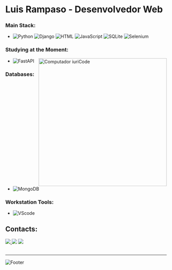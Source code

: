 # Luis Rampaso - Desenvolvedor Web



### Main Stack:
- ![Python](https://img.shields.io/badge/Python-14354C?style=for-the-badge&logo=python&logoColor=white) ![Django](https://img.shields.io/badge/Django-092E20?style=for-the-badge&logo=django&logoColor=white) ![HTML](https://img.shields.io/badge/HTML-239120?style=for-the-badge&logo=html5&logoColor=white) ![JavaScript](https://img.shields.io/badge/JavaScript-F7DF1E?style=for-the-badge&logo=javascript&logoColor=black) ![SQLite](https://img.shields.io/badge/SQLite-07405E?style=for-the-badge&logo=sqlite&logoColor=white) ![Selenium](https://img.shields.io/badge/Selenium-43B02A?style=for-the-badge&logo=selenium&logoColor=white)





### Studying at the Moment:
- ![FastAPI](https://img.shields.io/badge/FastAPI-009688?style=for-the-badge&logo=FastAPI&logoColor=white) <img src="https://raw.githubusercontent.com/MicaelliMedeiros/micaellimedeiros/master/image/computer-illustration.png" min-width="400px" max-width="400px" width="400px" align="right" alt="Computador iuriCode">


### Databases:
- ![MongoDB](https://img.shields.io/badge/MongoDB-4EA94B?style=for-the-badge&logo=mongodb&logoColor=white)      

### Workstation Tools:
- ![VScode](https://img.shields.io/badge/vscode-4285F4?style=for-the-badge&logo=vscode&logoColor=white)

## Contacts:
<div> 
<a href="https://www.instagram.com/luisrampaso_ntn" target="_blank"><img src="https://img.shields.io/badge/-Instagram-%23E4405F?style=for-the-badge&logo=instagram&logoColor=white">
</a>
<a href = "mailto:luishisse@gmail.com"> <img src="https://img.shields.io/badge/-Gmail-%23333?style=for-the-badge&logo=gmail&logoColor=white" target="_blank"></a>
<a href="https://www.linkedin.com/in/luisrampaso/" target="_blank"><img src="https://img.shields.io/badge/-LinkedIn-%230077B5?style=for-the-badge&logo=linkedin&logoColor=white"  target="_blank"></a> 
</div>&nbsp;&nbsp;
 

---

![Footer](https://capsule-render.vercel.app/api?type=waving&color=8F0D87&height=120&section=footer)
